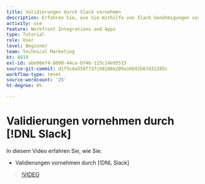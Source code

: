 ```yaml
---
title: Validierungen durch Slack vornehmen
description: Erfahren Sie, wie Sie mithilfe von Slack Genehmigungen vornehmen können.
activity: use
feature: Workfront Integrations and Apps
type: Tutorial
role: User
level: Beginner
team: Technical Marketing
kt: 8819
exl-id: abe86ef4-8090-44ca-bf4b-115c14e95515
source-git-commit: d1f5c4a558f737cb8188e209a16b91b67d32285c
workflow-type: tm+mt
source-wordcount: '25'
ht-degree: 0%

---
```


# Validierungen vornehmen durch [!DNL Slack]

In diesem Video erfahren Sie, wie Sie:

* Validierungen vornehmen durch [!DNL Slack]

>[!VIDEO](https://video.tv.adobe.com/v/335119/?quality=12)
